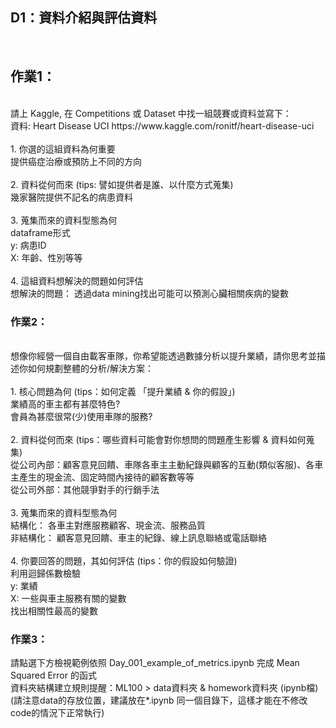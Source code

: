 ## D1：資料介紹與評估資料

<br>

## 作業1：
<br>
請上 Kaggle, 在 Competitions 或 Dataset 中找一組競賽或資料並寫下：
<br>
資料: Heart Disease UCI https://www.kaggle.com/ronitf/heart-disease-uci
<br><br>
1. 你選的這組資料為何重要
<br>
提供癌症治療或預防上不同的方向
<br><br>
2. 資料從何而來 (tips: 譬如提供者是誰、以什麼方式蒐集)
<br>
幾家醫院提供不記名的病患資料
<br><br>
3. 蒐集而來的資料型態為何
<br>
dataframe形式
<br>
y: 病患ID
<br>
X: 年齡、性別等等
<br><br>
4. 這組資料想解決的問題如何評估
<br>
想解決的問題： 透過data mining找出可能可以預測心臟相關疾病的變數


### 作業2：
<br>
想像你經營一個自由載客車隊，你希望能透過數據分析以提升業績，請你思考並描述你如何規劃整體的分析/解決方案：
<br><br>
1. 核心問題為何 (tips：如何定義 「提升業績 & 你的假設」)
<br>
業績高的車主都有甚麼特色?
<br>
會員為甚麼很常(少)使用車隊的服務?
<br><br>
2. 資料從何而來 (tips：哪些資料可能會對你想問的問題產生影響 & 資料如何蒐集)
<br>
從公司內部：顧客意見回饋、車隊各車主主動紀錄與顧客的互動(類似客服)、各車主產生的現金流、固定時間內接待的顧客數等等
<br>
從公司外部：其他競爭對手的行銷手法
<br><br>
3. 蒐集而來的資料型態為何
<br>
結構化： 各車主對應服務顧客、現金流、服務品質
<br>
非結構化： 顧客意見回饋、車主的紀錄、線上訊息聯絡或電話聯絡
<br><br>
4. 你要回答的問題，其如何評估 (tips：你的假設如何驗證)
<br>
利用迴歸係數檢驗
<br>
y: 業績
<br>
X: 一些與車主服務有關的變數
<br>
找出相關性最高的變數
<br>

### 作業3：

請點選下方檢視範例依照 Day_001_example_of_metrics.ipynb 完成 Mean Squared Error 的函式
<br>
資料夾結構建立規則提醒：ML100 > data資料夾 & homework資料夾 (ipynb檔) 
<br>
(請注意data的存放位置，建議放在*.ipynb 同一個目錄下，這樣才能在不修改code的情況下正常執行)
